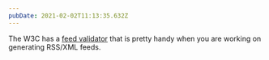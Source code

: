 ```yaml
---
pubDate: 2021-02-02T11:13:35.632Z
---
```


The W3C has a [feed validator](https://validator.w3.org/feed/) that is pretty handy when you are working on generating RSS/XML feeds.